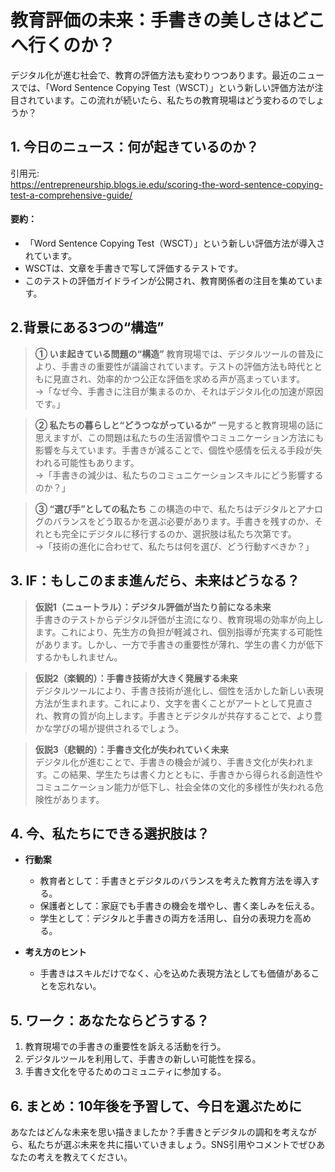 # 教育評価の未来：手書きの美しさはどこへ行くのか？

デジタル化が進む社会で、教育の評価方法も変わりつつあります。最近のニュースでは、「Word Sentence Copying Test（WSCT）」という新しい評価方法が注目されています。この流れが続いたら、私たちの教育現場はどう変わるのでしょうか？

## 1. 今日のニュース：何が起きているのか？
引用元:  
https://entrepreneurship.blogs.ie.edu/scoring-the-word-sentence-copying-test-a-comprehensive-guide/

#### 要約：
- 「Word Sentence Copying Test（WSCT）」という新しい評価方法が導入されています。
- WSCTは、文章を手書きで写して評価するテストです。
- このテストの評価ガイドラインが公開され、教育関係者の注目を集めています。

## 2.背景にある3つの“構造”

> **① いま起きている問題の“構造”**
教育現場では、デジタルツールの普及により、手書きの重要性が議論されています。テストの評価方法も時代とともに見直され、効率的かつ公正な評価を求める声が高まっています。  
→「なぜ今、手書きに注目が集まるのか、それはデジタル化の加速が原因です。」

> **② 私たちの暮らしと“どうつながっているか”**
一見すると教育現場の話に思えますが、この問題は私たちの生活習慣やコミュニケーション方法にも影響を与えています。手書きが減ることで、個性や感情を伝える手段が失われる可能性もあります。  
→「手書きの減少は、私たちのコミュニケーションスキルにどう影響するのか？」

> **③ “選び手”としての私たち**
この構造の中で、私たちはデジタルとアナログのバランスをどう取るかを選ぶ必要があります。手書きを残すのか、それとも完全にデジタルに移行するのか、選択肢は私たち次第です。  
→「技術の進化に合わせて、私たちは何を選び、どう行動すべきか？」

## 3. IF：もしこのまま進んだら、未来はどうなる？

> **仮説1（ニュートラル）：デジタル評価が当たり前になる未来**  
> 手書きのテストからデジタル評価が主流になり、教育現場の効率が向上します。これにより、先生方の負担が軽減され、個別指導が充実する可能性があります。しかし、一方で手書きの重要性が薄れ、学生の書く力が低下するかもしれません。

> **仮説2（楽観的）：手書き技術が大きく発展する未来**  
> デジタルツールにより、手書き技術が進化し、個性を活かした新しい表現方法が生まれます。これにより、文字を書くことがアートとして見直され、教育の質が向上します。手書きとデジタルが共存することで、より豊かな学びの場が提供されるでしょう。

> **仮説3（悲観的）：手書き文化が失われていく未来**  
> デジタル化が進むことで、手書きの機会が減り、手書き文化が失われます。この結果、学生たちは書く力とともに、手書きから得られる創造性やコミュニケーション能力が低下し、社会全体の文化的多様性が失われる危険性があります。

## 4. 今、私たちにできる選択肢は？
- **行動案**
  - 教育者として：手書きとデジタルのバランスを考えた教育方法を導入する。
  - 保護者として：家庭でも手書きの機会を増やし、書く楽しみを伝える。
  - 学生として：デジタルと手書きの両方を活用し、自分の表現力を高める。

- **考え方のヒント**
  - 手書きはスキルだけでなく、心を込めた表現方法としても価値があることを忘れない。

## 5. ワーク：あなたならどうする？
1. 教育現場での手書きの重要性を訴える活動を行う。
2. デジタルツールを利用して、手書きの新しい可能性を探る。
3. 手書き文化を守るためのコミュニティに参加する。

## 6. まとめ：10年後を予習して、今日を選ぶために
あなたはどんな未来を思い描きましたか？手書きとデジタルの調和を考えながら、私たちが選ぶ未来を共に描いていきましょう。SNS引用やコメントでぜひあなたの考えを教えてください。